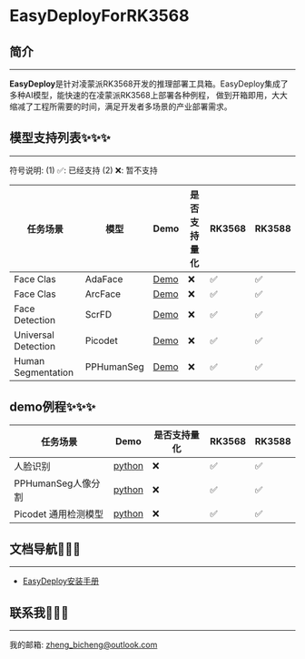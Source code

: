 # EasyDeployForRK3568

## 简介
****
**EasyDeploy**是针对凌蒙派RK3568开发的推理部署工具箱。EasyDeploy集成了多种AI模型，能快速的在凌蒙派RK3568上部署各种例程，
做到开箱即用，大大缩减了工程所需要的时间，满足开发者多场景的产业部署需求。

## 模型支持列表✨✨✨
****

符号说明: (1) ✅: 已经支持  (2) ❌: 暂不支持

| 任务场景                | 模型         | Demo                                        | 是否支持量化 | RK3568 | RK3588 |
|---------------------|------------|---------------------------------------------|--------|--------|--------|
| Face Clas           | AdaFace    | [Demo](./example/clas/ada_face/)            | ❌      | ✅      | ✅      |
| Face Clas           | ArcFace    | [Demo](./example/clas/arc_face/)            | ❌      | ✅      | ✅      |
| Face Detection      | ScrFD      | [Demo](./example/detection/scrfd/)          | ❌      | ✅      | ✅      |
| Universal Detection | Picodet    | [Demo](./example/detection/picodet/)        | ❌      | ✅      | ✅      |
| Human Segmentation  | PPHumanSeg | [Demo](./example/segmentation/pp_humanseg/) | ❌      | ✅      | ✅      |

## demo例程✨✨✨
| 任务场景           | Demo                                                | 是否支持量化 | RK3568 | RK3588 |
|----------------|-----------------------------------------------------|--------|--------|--------|
| 人脸识别           | [python](./example/project/face_recognition/python) | ❌      | ✅      | ✅      |
| PPHumanSeg人像分割 | [python](./example/segmentation/pp_humanseg/python) | ❌      | ✅      | ✅      |
| Picodet 通用检测模型 | [python](./example/detection/picodet/python)        | ❌      | ✅      | ✅      |


## 文档导航🚙🚙🚙
****

* [EasyDeploy安装手册](./docs/quickly_start/install.md)

## 联系我📮📮📮
****

我的邮箱: [zheng_bicheng@outlook.com](zheng_bicheng@outlook.com)